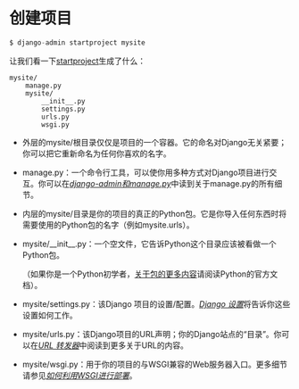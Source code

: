 # 创建项目

```python
$ django-admin startproject mysite
```

让我们看一下[startproject](http://python.usyiyi.cn/documents/django_182/ref/django-admin.html#django-admin-startproject)生成了什么：

```text
mysite/
    manage.py
    mysite/
        __init__.py
        settings.py
        urls.py
        wsgi.py
```

* 外层的mysite/根目录仅仅是项目的一个容器。它的命名对Django无关紧要；你可以把它重新命名为任何你喜欢的名字。
* manage.py：一个命令行工具，可以使你用多种方式对Django项目进行交互。你可以在[_django-admin和manage.py_](http://python.usyiyi.cn/documents/django_182/ref/django-admin.html)中读到关于manage.py的所有细节。
* 内层的mysite/目录是你的项目的真正的Python包。它是你导入任何东西时将需要使用的Python包的名字（例如mysite.urls）。
* mysite/\_\_init\_\_.py：一个空文件，它告诉Python这个目录应该被看做一个Python包。

  （如果你是一个Python初学者，[关于包的更多内容](https://docs.python.org/tutorial/modules.html#packages)请阅读Python的官方文档）。

* mysite/settings.py：该Django 项目的设置/配置。[_Django 设置_](http://python.usyiyi.cn/documents/django_182/topics/settings.html)将告诉你这些设置如何工作。
* mysite/urls.py：该Django项目的URL声明；你的Django站点的“目录”。你可以在[_URL 转发器_](http://python.usyiyi.cn/documents/django_182/topics/http/urls.html)中阅读到更多关于URL的内容。
* mysite/wsgi.py：用于你的项目的与WSGI兼容的Web服务器入口。更多细节请参见[_如何利用WSGI进行部署_](http://python.usyiyi.cn/documents/django_182/howto/deployment/wsgi/index.html)。

